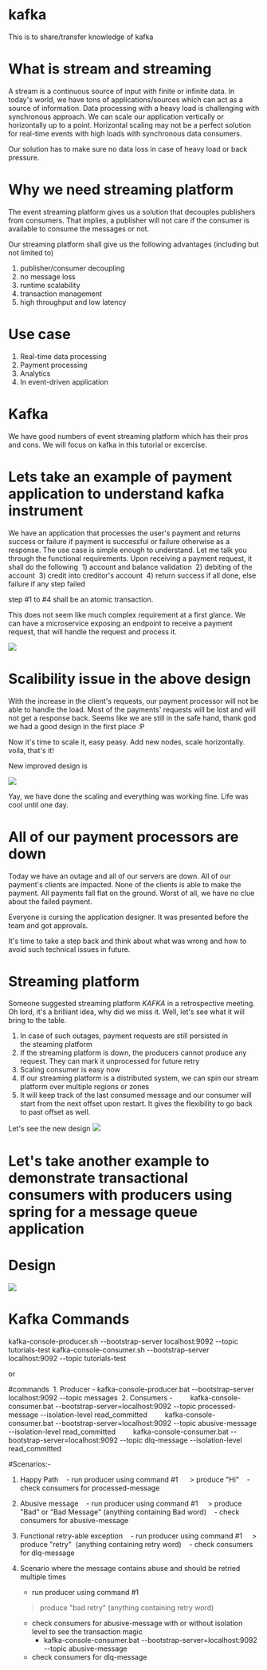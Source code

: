 # kafka

This is to share/transfer knowledge of kafka

# What is stream and streaming
A stream is a continuous source of input with finite or infinite data. In today's world, we have tons of applications/sources which can act as a source of information. Data processing with a heavy load is challenging with synchronous approach. We can scale our application vertically or horizontally up to a point. Horizontal scaling may not be a perfect solution for real-time events with high loads with synchronous data consumers.

Our solution has to make sure no data loss in case of heavy load or back pressure. 

# Why we need streaming platform
The event streaming platform gives us a solution that decouples publishers from consumers. That implies, a publisher will not care if the consumer is available to consume the messages or not.

Our streaming platform shall give us the following advantages (including but not limited to)
1) publisher/consumer decoupling
2) no message loss
3) runtime scalability
4) transaction management
5) high throughput and low latency

# Use case
1) Real-time data processing
2) Payment processing
3) Analytics
4) In event-driven application


# Kafka
We have good numbers of event streaming platform which has their pros and cons. We will focus on kafka in this tutorial or excercise.
  
 
# Lets take an example of payment application to understand kafka instrument
 
We have an application that processes the user's payment and returns success or failure if payment is successful or failure otherwise as a response. The use case is simple enough to understand. Let me talk you through the functional requirements. Upon receiving a payment request, it shall do the following
 1) account and balance validation
 2) debiting of the account
 3) credit into creditor's account
 4) return success if all done, else failure if any step failed

step #1 to #4 shall be an atomic transaction.

This does not seem like much complex requirement at a first glance. We can have a microservice exposing an endpoint to receive a payment request, that will handle the request and process it.  
 
 ![](https://github.com/bhattharishbvp/kafka/blob/main/payment_processor_microservice.png)


# Scalibility issue in the above design
With the increase in the client's requests, our payment processor will not be able to handle the load. Most of the payments' requests will be lost and will not get a response back. Seems like we are still in the safe hand, thank god we had a good design in the first place :P

Now it's time to scale it, easy peasy. Add new nodes, scale horizontally. voila, that's it!

New improved design is

![](https://github.com/bhattharishbvp/kafka/blob/main/payment_processor_microservice_scaling.png)

Yay, we have done the scaling and everything was working fine. Life was cool until one day.

# All of our payment processors are down

Today we have an outage and all of our servers are down. All of our payment's clients are impacted. None of the clients is able to make the payment. All payments fall flat on the ground. Worst of all, we have no clue about the failed payment. 

Everyone is cursing the application designer. It was presented before the team and got approvals.

It's time to take a step back and think about what was wrong and how to avoid such technical issues in future.


# Streaming platform
Someone suggested streaming platform *KAFKA* in a retrospective meeting. Oh lord, it's a brilliant idea, why did we miss it. Well, let's see what it will bring to the table.

1. In case of such outages, payment requests are still persisted in the steaming platform
2. If the streaming platform is down, the producers cannot produce any request. They can mark it unprocessed for future retry
3. Scaling consumer is easy now
4. If our streaming platform is a distributed system, we can spin our stream platform over multiple regions or zones
5. It will keep track of the last consumed message and our consumer will start from the next offset upon restart. It gives the flexibility to go back to past offset as well.

Let's see the new design
![](https://github.com/bhattharishbvp/kafka/blob/main/payment_processing_with_kafka.png)


# Let's take another example to demonstrate transactional consumers with producers using spring for a message queue application

# Design
![](https://github.com/bhattharishbvp/kafka/blob/main/system-architecture.png)

# Kafka Commands
kafka-console-producer.sh --bootstrap-server localhost:9092 --topic tutorials-test
kafka-console-consumer.sh --bootstrap-server localhost:9092 --topic tutorials-test

or

#commands
 1. Producer - kafka-console-producer.bat --bootstrap-server localhost:9092 --topic messages
 2. Consumers - 
        kafka-console-consumer.bat --bootstrap-server=localhost:9092 --topic processed-message --isolation-level read_committed
        kafka-console-consumer.bat --bootstrap-server=localhost:9092 --topic abusive-message --isolation-level read_committed
        kafka-console-consumer.bat --bootstrap-server=localhost:9092 --topic dlq-message --isolation-level read_committed
    

#Scenarios:-
1) Happy Path
   - run producer using command #1
     > produce "Hi"
   - check consumers for processed-message
 
2) Abusive message
   - run producer using command #1
    > produce "Bad" or "Bad Message" (anything containing Bad word)
   - check consumers for abusive-message

3) Functional retry-able exception 
   - run producer using command #1
    > produce "retry"  (anything containing retry word)
   - check consumers for dlq-message

4) Scenario where the message contains abuse and should be retried multiple times
   - run producer using command #1
    > produce "bad retry"  (anything containing retry word)
   - check consumers for abusive-message with or without isolation level to see the transaction magic
     - kafka-console-consumer.bat --bootstrap-server=localhost:9092 --topic abusive-message
   - check consumers for dlq-message
